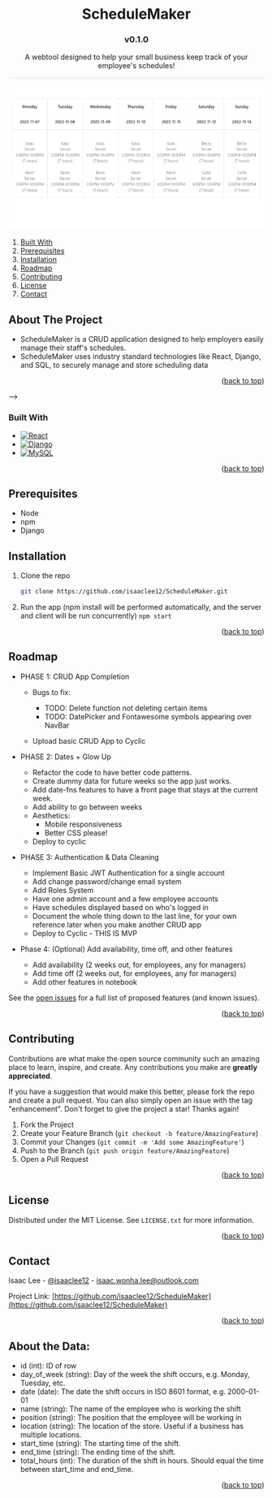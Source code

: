 <h1 align="center">ScheduleMaker</h1>
<h3 align="center">v0.1.0</h3>

  <p align="center">
    A webtool designed to help your small business keep track of your employee's schedules!
    <!-- <br />
    <a href="https://github.com/isaaclee12/ScheduleMaker"><strong>Explore the docs »</strong></a>
    <br />
    <br />
    <a href="https://github.com/isaaclee12/ScheduleMaker">View Demo</a>
    ·
    <a href="https://github.com/isaaclee12/ScheduleMaker/issues">Report Bug</a>
    ·
    <a href="https://github.com/isaaclee12/ScheduleMaker/issues">Request Feature</a> -->
  </p>
  <a href="https://github.com/isaaclee12/ScheduleMaker">
    <img src="ScheduleMaker.jpg" alt="Logo" width="600" height="300" position="flex" justify-content="center">
  </a>
</div>



<!-- TABLE OF CONTENTS -->
<!-- <details> -->
  <!-- <summary>Table of Contents</summary> -->
  <ol>
    <!-- <li>
      <a href="#about-the-project">About The Project</a>
      <ul>
      </ul>
    </li> -->
    <li><a href="#built-with">Built With</a></li>
    <li><a href="#prerequisites">Prerequisites</a></li>
    <li><a href="#installation">Installation</a></li>
    </li>
    <!-- <li><a href="#usage">Usage</a></li> -->
    <li><a href="#roadmap">Roadmap</a></li>
    <li><a href="#contributing">Contributing</a></li>
    <li><a href="#license">License</a></li>
    <li><a href="#contact">Contact</a></li>
    <!-- <li><a href="#acknowledgments">Acknowledgments</a></li> -->
  </ol>
<!-- </details> -->



<!-- ABOUT THE PROJECT -->
## About The Project
- ScheduleMaker is a CRUD application designed to help employers easily manage their staff's schedules.
- ScheduleMaker uses industry standard technologies like React, Django, and SQL, to securely manage and store scheduling data
<p align="right">(<a href="#readme-top">back to top</a>)</p> -->



### Built With

* [![React][React.js]][React-url]
* [![Django][Django]][Django-url]
* [![MySQL][MySQL]][MySQL-url]

<p align="right">(<a href="#readme-top">back to top</a>)</p>

## Prerequisites
* Node
* npm
* Django

## Installation

1. Clone the repo
   ```sh
   git clone https://github.com/isaaclee12/ScheduleMaker.git
   ```
2. Run the app (npm install will be performed automatically, and the server and client will be run concurrently)
  ```npm start```

<p align="right">(<a href="#readme-top">back to top</a>)</p>



<!-- USAGE EXAMPLES -->
<!-- ## Usage

Use this space to show useful examples of how a project can be used. Additional screenshots, code examples and demos work well in this space. You may also link to more resources. -->

<!-- <p align="right">(<a href="#readme-top">back to top</a>)</p> -->



<!-- ROADMAP -->
## Roadmap

- PHASE 1: CRUD App Completion
  - Bugs to fix:
    - TODO: Delete function not deleting certain items
    - TODO: DatePicker and Fontawesome symbols appearing over NavBar

  - Upload basic CRUD App to Cyclic

- PHASE 2: Dates + Glow Up
  - Refactor the code to have better code patterns.
  - Create dummy data for future weeks so the app just works.
  - Add date-fns features to have a front page that stays at the current week.
  - Add ability to go between weeks
  - Aesthetics:
    - Mobile responsiveness
    - Better CSS please!
  - Deploy to cyclic

- PHASE 3: Authentication & Data Cleaning
  - Implement Basic JWT Authentication for a single account
  - Add change password/change email system
  - Add Roles System
  - Have one admin account and a few employee accounts
  - Have schedules displayed based on who's logged in
  - Document the whole thing down to the last line, for your own reference later when you make another CRUD app
  - Deploy to Cyclic - THIS IS MVP


- Phase 4: (Optional) Add availability, time off, and other features
  - Add availability (2 weeks out, for employees, any for managers)
  - Add time off (2 weeks out, for employees, any for managers)
  - Add other features in notebook

See the [open issues](https://github.com/isaaclee12/ScheduleMaker/issues) for a full list of proposed features (and known issues).

<p align="right">(<a href="#readme-top">back to top</a>)</p>



<!-- CONTRIBUTING -->
## Contributing

Contributions are what make the open source community such an amazing place to learn, inspire, and create. Any contributions you make are **greatly appreciated**.

If you have a suggestion that would make this better, please fork the repo and create a pull request. You can also simply open an issue with the tag "enhancement".
Don't forget to give the project a star! Thanks again!

1. Fork the Project
2. Create your Feature Branch (`git checkout -b feature/AmazingFeature`)
3. Commit your Changes (`git commit -m 'Add some AmazingFeature'`)
4. Push to the Branch (`git push origin feature/AmazingFeature`)
5. Open a Pull Request

<p align="right">(<a href="#readme-top">back to top</a>)</p>



<!-- LICENSE -->
## License

Distributed under the MIT License. See `LICENSE.txt` for more information.

<p align="right">(<a href="#readme-top">back to top</a>)</p>



<!-- CONTACT -->
## Contact

Isaac Lee - [@isaaclee12](https://twitter.com/isaacwonhalee) - isaac.wonha.lee@outlook.com

Project Link: [https://github.com/isaaclee12/ScheduleMaker](https://github.com/isaaclee12/ScheduleMaker)

<p align="right">(<a href="#readme-top">back to top</a>)</p>

<!-- MARKDOWN LINKS & IMAGES -->
<!-- https://www.markdownguide.org/basic-syntax/#reference-style-links -->
[contributors-shield]: https://img.shields.io/github/contributors/isaaclee12/ScheduleMaker.svg?style=for-the-badge
[contributors-url]: https://github.com/isaaclee12/ScheduleMaker/graphs/contributors
[forks-shield]: https://img.shields.io/github/forks/isaaclee12/ScheduleMaker.svg?style=for-the-badge
[forks-url]: https://github.com/isaaclee12/ScheduleMaker/network/members
[stars-shield]: https://img.shields.io/github/stars/isaaclee12/ScheduleMaker.svg?style=for-the-badge
[stars-url]: https://github.com/isaaclee12/ScheduleMaker/stargazers
[issues-shield]: https://img.shields.io/github/issues/isaaclee12/ScheduleMaker.svg?style=for-the-badge
[issues-url]: https://github.com/isaaclee12/ScheduleMaker/issues
[license-shield]: https://img.shields.io/github/license/isaaclee12/ScheduleMaker.svg?style=for-the-badge
[license-url]: https://github.com/isaaclee12/ScheduleMaker/blob/master/LICENSE.txt
[linkedin-shield]: https://img.shields.io/badge/-LinkedIn-black.svg?style=for-the-badge&logo=linkedin&colorB=555
[linkedin-url]: https://linkedin.com/in/isaac-lee-621873133
[product-screenshot]: images/screenshot.png
[Next.js]: https://img.shields.io/badge/next.js-000000?style=for-the-badge&logo=nextdotjs&logoColor=white
[Next-url]: https://nextjs.org/
[React.js]: https://img.shields.io/badge/React-20232A?style=for-the-badge&logo=react&logoColor=61DAFB
[React-url]: https://reactjs.org/
[Django]: https://img.shields.io/badge/Django-20232A?style=for-the-badge&logo=django&logoColor=077A2E
[Django-url]: https://www.djangoproject.com/
[MySQL]: https://img.shields.io/badge/MySQL-20232A?style=for-the-badge&logo=mysql&logoColor=00FFE1
[MySQL-url]: https://www.mysql.com/

## About the Data:

- id (int): ID of row 
- day_of_week (string): Day of the week the shift occurs, e.g. Monday, Tuesday, etc. 
- date (date): The date the shift occurs in ISO 8601 format, e.g. 2000-01-01
- name (string): The name of the employee who is working the shift
- position (string): The position that the employee will be working in
- location (string): The location of the store. Useful if a business has multiple locations.
- start_time (string): The starting time of the shift.
- end_time (string): The ending time of the shift.
- total_hours (int): The duration of the shift in hours. Should equal the time between start_time and  end_time.

<p align="right">(<a href="#readme-top">back to top</a>)</p>
